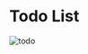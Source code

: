 # Todo List
![todo](https://user-images.githubusercontent.com/92137648/155702837-38d001f0-e73e-4083-8f97-518b22d4d317.PNG)